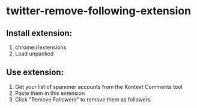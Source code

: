 # twitter-remove-following-extension

## Install extension:

1. chrome://extensions
2. Load unpacked

## Use extension:

1. Get your list of spammer accounts from the Kontext Comments tool
2. Paste them in this extension
3. Click "Remove Followers" to remove them as followers